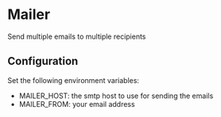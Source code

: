 # Mailer

Send multiple emails to multiple recipients

## Configuration

Set the following environment variables:
* MAILER_HOST: the smtp host to use for sending the emails
* MAILER_FROM: your email address
